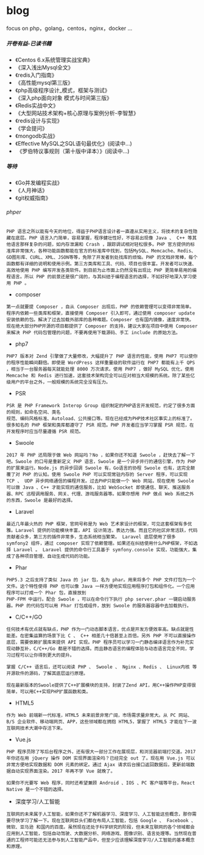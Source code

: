 # blog

focus on php，golang，centos，nginx，docker ...

##### 开卷有益-已读书籍

 - 《Centos 6.x系统管理实战宝典》
 - 《深入浅出Mysql全文》
 - 《redis入门指南》
 - 《高性能mysql第三版》
 - 《php高级程序设计_模式，框架与测试》
 - 《深入php面向对象 模式与时间第三版》
 - 《Redis实战中文》
 - 《大型网站技术架构+核心原理与案例分析-李智慧》
 - 《redis设计与实现》
 - 《学会提问》
 - 《mongodb实战》
 - 《Effective MySQL之SQL语句最优化》(阅读中...)
 -  《罗伯特议事规则（第十版中译本）》(阅读中...)
 
 ##### 等待
 - 《Go并发编程实战》
 - 《人月神话》
 - 《git权威指南》


###### phper
```
PHP 语言之所以能有今天的地位，得益于PHP语言设计者一直遵从实用主义，将技术的复杂性隐藏在底层。PHP 语言入门简单，容易掌握，程序健壮性好，不容易出现像 Java 、 C++ 等其他语言那样复杂的问题，如内存泄漏和 Crash ，跟踪调试相对轻松很多。PHP 官方提供的标准库非常强大，各种功能函数都能在官方的标准库中找到，包括MySQL、Memcache、Redis、GD图形库、CURL、XML、JSON等等，免除了开发者到处找库的烦恼。PHP 的文档非常棒，每个函数都有详细的说明和使用示例。第三方类库和工具、代码、项目也很丰富。开发者可以快速、高效地使用 PHP 编写开发各类软件。到目前为止市面上仍然没有出现比 PHP 更简单易用的编程语言。所以 PHP 的前景还是很广阔的，与其纠结于编程语言的选择，不如好好地深入学习使用 PHP 。
```

- composer
```
第一点就要提 Composer ，自从 Composer 出现后，PHP 的依赖管理可以变得非常简单。程序内依赖一些类库和框架，直接使用 Composer 引入即可，通过使用 composer update 安装依赖的包。解决了过去加载外部库的各种难题。Composer 也有国内镜像，速度非常快。现在绝大部分PHP开源的项目都提供了 Composer 的支持，建议大家在项目中使用 Composer 来解决 PHP 代码包管理的问题，不要再使用下载源码、手工 include 的原始方法。
```

- php7
```
PHP7 版本对 Zend 引擎做了大量修改，大幅提升了 PHP 语言的性能，使用 PHP7 可以使你的程序性能瞬间翻倍。即使是 WordPress 这样重量级的软件运行在 PHP7 都能有上千 QPS ，相当于一台服务器每天就能处理 8000 万次请求。使用 PHP7 ，做好 MySQL 优化，使用 Memcache 和 Redis 进行加速，这套技术架构完全可以应对相当大规模的系统。除了某些亿级用户的平台之外，一般规模的系统完全没有压力。
```

- PSR
```
PSR 是 PHP Framework Interop Group 组织制定的PHP语言开发规范，约定了很多方面的规则，如命名空间、类名
规范、编码风格标准、Autoload、公共接口等。现在已经成为PHP技术社区事实上的标准了。很多知名的 PHP 框架和类库都遵守了 PSR 规范。PHP 开发者应当学习掌握 PSR 规范，在开发程序时应当尽量遵循 PSR 规范。
```

- Swoole
```
2017 年 PHP 还局限于做 Web 网站吗？No ，如果你还不知道 Swoole ，赶快去了解一下吧。Swoole 的口号是重新定义 PHP 语言，Swoole 是一个异步并行的通信引擎，作为 PHP 的扩展来运行。Node.js 的异步回调 Swoole 有，Go语言的协程 Swoole 也有，这完全颠覆了对 PHP 的认知。使用 Swoole PHP 可以实现常驻内存的 Server 程序，可以实现 TCP 、 UDP 异步网络通信的编程开发。过去PHP只能做一个 Web 网站，现在使用 Swoole 可以做 Java 、C++ 才能实现的通信服务，比如 WebSocket 即使通信、聊天、推送服务器、RPC 远程调用服务、网关、代理、游戏服务器等。如果你想用 PHP 做点 Web 系统之外的东西，Swoole 是最好的选择。
```

- Laravel
```
最近几年最火热的 PHP 框架，官网号称是为 Web 艺术家设计的框架，可见这套框架有多优雅。Laravel 提供的功能模块丰富，API 设计简洁，表达力强。而且它的社区非常活跃，代码贡献者众多，第三方的插件非常多，生态系统相当繁荣。 Laravel 底层使用了很多 symfony2 组件，通过 composer 实现了依赖管理。如果还在纠结使用什么PHP框架，不如选择 Laravel 。 Laravel 提供的命令行工具基于 symfony.console 实现，功能强大，集成了各种项目管理、自动生成代码的功能。
```

- Phar
```
PHP5.3 之后支持了类似 Java 的 jar 包，名为 phar。用来将多个 PHP 文件打包为一个文件。这个特性使得 PHP 也可以像 Java 一样方便地实现应用程序打包和组件化。一个应用程序可以打成一个 Phar 包，直接放到
PHP-FPM 中运行。配合 Swoole ，可以在命令行下执行 php server.phar 一键启动服务器。PHP 的代码包可以用 Phar 打包成组件，放到 Swoole 的服务器容器中去加载执行。
```

- C/C++/GO
```
任何技术有优点就有缺点，PHP 作为一门动态脚本语言，优点是开发方便效率高。缺点就是性能差。在密集运算的场景下比 C 、 C++ 相差几十倍甚至上百倍。另外 PHP 不可以直接操作底层，需要依赖扩展库来提供 API 实现。PHP 程序员可以学习一门静态编译语言作为补充实现动静互补，C/C++/Go 都是不错的选择。而且静态语言的编程体验与动态语言完全不同，学习过程可以让你得到更大的提升。

掌握 C/C++ 语言后，还可以阅读 PHP 、 Swoole 、 Nginx 、Redis 、 Linux内核 等开源软件的源码，了解其底层运行原理。

现在最新版本的Swoole提供了C++扩展模块的支持，封装了Zend API，用C++操作PHP变得很简单，可以用C++实现PHP扩展函数和类。
```

- HTML5
```
作为 Web 前端新一代标准，HTML5 未来前景非常广阔，市场需求量非常大。从 PC 网站、B/S 企业软件、移动端网页、APP，这些领域都在拥抱 HTML5，掌握了 HTML5 才能在下一波互联网技术大潮中存活下来。
```

- Vue.js
```
PHP 程序员除了写后台程序之外，还有很大一部分工作在展现层，和浏览器前端打交道。2017 年你还在用 jQuery 操作 DOM 实现界面渲染吗？已经完全 out 了。现在用 Vue.js 可以非常方便地实现数据和 DOM 元素的绑定。通过 Ajax 请求后台接口返回数据后，更新前端数据自动实现界面渲染。2017 年再不学 Vue 就晚了。

如果你不光要写 Web 程序，同时还希望兼顾 Android 、IOS 、PC 客户端等平台，React Native 是一个不错的选择。
```

- 深度学习/人工智能
```
互联网的未来属于人工智能，如果你还不了解机器学习、深度学习、人工智能这些概念，那你需要尽快学习了解一下。现在互联网巨头们都在布局人工智能，包括 Google 、 Facebook 、微软、亚马逊 和国内的百度。虽然现在还处于科学研究的阶段，但未来互联网的各个领域都会应用到人工智能，包括自动驾驶、大数据分析、网络游戏、图像识别、语言处理等。当然现在普通的工程师可能还无法参与到人工智能产品中，但至少应该理解深度学习/人工智能的基本概念和原理。
```
